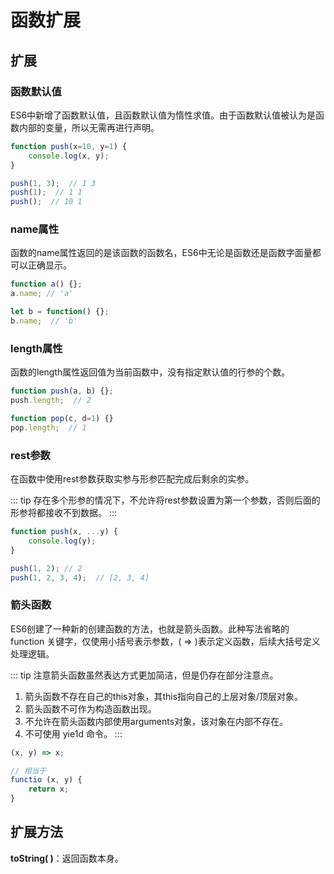 # 函数扩展

## 扩展

### 函数默认值

ES6中新增了函数默认值，且函数默认值为惰性求值。由于函数默认值被认为是函数内部的变量，所以无需再进行声明。

``` js
function push(x=10, y=1) {
    console.log(x, y);
}

push(1, 3);  // 1 3
push(1);  // 1 1
push();  // 10 1
```

### name属性

函数的name属性返回的是该函数的函数名，ES6中无论是函数还是函数字面量都可以正确显示。

``` js
function a() {};
a.name; // 'a'

let b = function() {};
b.name;  // 'b'
```

### length属性

函数的length属性返回值为当前函数中，没有指定默认值的行参的个数。

``` js
function push(a, b) {};
push.length;  // 2

function pop(c, d=1) {}
pop.length;  // 1
```

### rest参数

在函数中使用rest参数获取实参与形参匹配完成后剩余的实参。

::: tip
存在多个形参的情况下，不允许将rest参数设置为第一个参数，否则后面的形参将都接收不到数据。
:::

``` js
function push(x, ...y) {
    console.log(y);
}

push(1, 2); // 2
push(1, 2, 3, 4);  // [2, 3, 4]
```

### 箭头函数

ES6创建了一种新的创建函数的方法，也就是箭头函数。此种写法省略的 function 关键字，仅使用小括号表示参数，( => )表示定义函数，后续大括号定义处理逻辑。

::: tip
注意箭头函数虽然表达方式更加简洁，但是仍存在部分注意点。
1. 箭头函数不存在自己的this对象，其this指向自己的上层对象/顶层对象。
2. 箭头函数不可作为构造函数出现。
3. 不允许在箭头函数内部使用arguments对象，该对象在内部不存在。
4. 不可使用 yie1d 命令。
:::

``` js
(x, y) => x;

// 相当于
functio (x, y) {
    return x;
} 
```

## 扩展方法

**toString( )**：返回函数本身。

